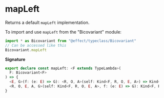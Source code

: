 # mapLeft

Returns a default `mapLeft` implementation.

To import and use `mapLeft` from the "Bicovariant" module:

```ts
import * as Bicovariant from "@effect/typeclass/Bicovariant"
// Can be accessed like this
Bicovariant.mapLeft
```

**Signature**

```ts
export declare const mapLeft: <F extends TypeLambda>(
  F: Bicovariant<F>
) => {
  <E, G>(f: (e: E) => G): <R, O, A>(self: Kind<F, R, O, E, A>) => Kind<F, R, O, G, A>
  <R, O, E, A, G>(self: Kind<F, R, O, E, A>, f: (e: E) => G): Kind<F, R, O, G, A>
}
```
